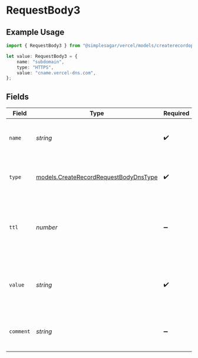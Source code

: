 # RequestBody3

## Example Usage

```typescript
import { RequestBody3 } from "@simplesagar/vercel/models/createrecordop.js";

let value: RequestBody3 = {
    name: "subdomain",
    type: "HTTPS",
    value: "cname.vercel-dns.com",
};
```

## Fields

| Field                                                                                  | Type                                                                                   | Required                                                                               | Description                                                                            | Example                                                                                |
| -------------------------------------------------------------------------------------- | -------------------------------------------------------------------------------------- | -------------------------------------------------------------------------------------- | -------------------------------------------------------------------------------------- | -------------------------------------------------------------------------------------- |
| `name`                                                                                 | *string*                                                                               | :heavy_check_mark:                                                                     | A subdomain name or an empty string for the root domain.                               | subdomain                                                                              |
| `type`                                                                                 | [models.CreateRecordRequestBodyDnsType](../models/createrecordrequestbodydnstype.md)   | :heavy_check_mark:                                                                     | The type of record, it could be one of the valid DNS records.                          |                                                                                        |
| `ttl`                                                                                  | *number*                                                                               | :heavy_minus_sign:                                                                     | The TTL value. Must be a number between 60 and 2147483647. Default value is 60.        | 60                                                                                     |
| `value`                                                                                | *string*                                                                               | :heavy_check_mark:                                                                     | An ALIAS virtual record pointing to a hostname resolved to an A record on server side. | cname.vercel-dns.com                                                                   |
| `comment`                                                                              | *string*                                                                               | :heavy_minus_sign:                                                                     | A comment to add context on what this DNS record is for                                | used to verify ownership of domain                                                     |